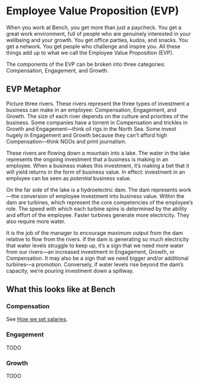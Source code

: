 # Employee Value Proposition (EVP)

When you work at Bench, you get more than just a paycheck. You get a great work environment, full of people who are genuinely interested in your wellbeing and your growth. You get office parties, kudos, and snacks. You get a network. You get people who challenge and inspire you. All these things add up to what we call the Employee Value Proposition (EVP). 

The components of the EVP can be broken into three categories: Compensation, Engagement, and Growth.

## EVP Metaphor

Picture three rivers. These rivers represent the three types of investment a business can make in an employee:  Compensation, Engagement, and Growth. The size of each river depends on the culture and priorities of the business. Some companies have a torrent in Compensation and trickles in Growth and Engagement—think oil rigs in the North Sea. Some invest hugely in Engagement and Growth because they can’t afford high Compensation—think NGOs and print journalism.

These rivers are flowing down a mountain into a lake. The water in the lake represents the ongoing investment that a business is making in an employee. When a business makes this  investment, it’s making a bet that it will yield returns in the form of business value. In effect: investment in an employee can be seen as _potential_ business value.

On the far side of the lake is a hydroelectric dam. The dam represents work—the conversion of employee investment into business value. Within the dam are turbines, which represent the core competencies of the employee’s role. The speed with which each turbine spins is determined by the ability and effort of the employee. Faster turbines generate more electricity. They also require more water.

It is the job of the manager to encourage maximum output from the dam relative to flow from the rivers. If the dam is generating so much electricity that water levels struggle to keep up, it’s a sign that we need more water from our rivers—an increased investment in Engagement, Growth, or Compensation. It may also be a sign that we need bigger and/or additional turbines—a promotion. Conversely, if water levels rise beyond the dam’s capacity, we’re pouring investment down a spillway.

## What this looks like at Bench

### Compensation

See [How we set salaries](how-we-set-salaries.md).

### Engagement

TODO

### Growth

TODO